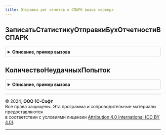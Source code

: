 ```yaml
---
title: Отправка рег отчетов в СПАРК вызов сервера
---
```



## ЗаписатьСтатистикуОтправкиБухОтчетностиВСПАРК
<details style="margin: 1em 0; padding: 0.5em; border: 1px solid #ccc; border-radius: 6px;">

<summary style="font-weight: bold; cursor: pointer;">Описание, пример вызова</summary>

```bsl

Процедура ЗаписатьСтатистикуОтправкиБухОтчетностиВСПАРК(Показатель) Экспорт
```

Пример вызова
```bsl
ОтправкаРегОтчетовВСПАРКВызовСервера.ЗаписатьСтатистикуОтправкиБухОтчетностиВСПАРК(Показатель) 
```
</details>

## КоличествоНеудачныхПопыток
<details style="margin: 1em 0; padding: 0.5em; border: 1px solid #ccc; border-radius: 6px;">

<summary style="font-weight: bold; cursor: pointer;">Описание, пример вызова</summary>

```bsl

Функция КоличествоНеудачныхПопыток() Экспорт
```

Пример вызова
```bsl
Результат = ОтправкаРегОтчетовВСПАРКВызовСервера.КоличествоНеудачныхПопыток() 
```
</details>

---

© 2024, **ООО 1С-Софт**  
Все права защищены. Эта программа и сопроводительные материалы предоставляются  
в соответствии с условиями лицензии [Attribution 4.0 International (CC BY 4.0)](https://creativecommons.org/licenses/by/4.0/legalcode).

---
